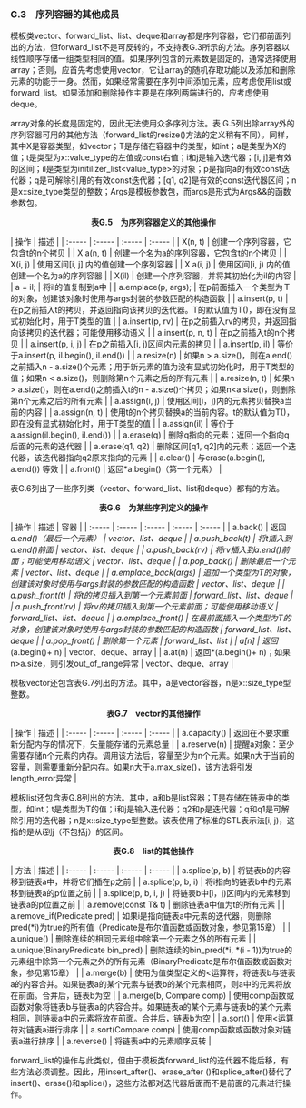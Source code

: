 ### G.3　序列容器的其他成员

模板类vector、forward_list、list、deque和array都是序列容器，它们都前面列出的方法，但forward_list不是可反转的，不支持表G.3所示的方法。序列容器以线性顺序存储一组类型相同的值。如果序列包含的元素数是固定的，通常选择使用array；否则，应首先考虑使用vector，它让array的随机存取功能以及添加和删除元素的功能于一身。然而，如果经常需要在序列中间添加元素，应考虑使用list或forward_list。如果添加和删除操作主要是在序列两端进行的，应考虑使用deque。

array对象的长度是固定的，因此无法使用众多序列方法。表 G.5列出除array外的序列容器可用的其他方法（forward_list的resize()方法的定义稍有不同）。同样，其中X是容器类型，如vector<int>；T是存储在容器中的类型，如int；a是类型为X的值；t是类型为x::value_type的左值或const右值；i和j是输入迭代器；[i, j]是有效的区间；il是类型为initilizer_list<value_type>的对象；p是指向a的有效const迭代器；q是可解除引用的有效const迭代器；[q1, q2]是有效的const迭代器区间；n是x::size_type类型的整数；Args是模板参数包，而args是形式为Args&&的函数参数包。

<center class="my_markdown"><b class="my_markdown">表G.5　为序列容器定义的其他操作</b></center>

| 操作 | 描述 |
| :-----  | :-----  | :-----  | :-----  |
| X(n, t) | 创建一个序列容器，它包含t的n个拷贝 |
| X a(n, t) | 创建一个名为a的序列容器，它包含t的n个拷贝 |
| X(i, j) | 使用区间[i, j] 内的值创建一个序列容器 |
| X a(i, j) | 使用区间[i, j) 内的值创建一个名为a的序列容器 |
| X(il) | 创建一个序列容器，并将其初始化为il的内容 |
| a = il; | 将il的值复制到a中 |
| a.emplace(p, args); | 在p前面插入一个类型为Ｔ的对象，创建该对象时使用与args封装的参数匹配的构造函数 |
| a.insert(p, t) | 在p之前插入t的拷贝，并返回指向该拷贝的迭代器。T的默认值为T()，即在没有显式初始化时，用于T类型的值 |
| a.insert(p, rv) | 在p之前插入rv的拷贝，并返回指向该拷贝的迭代器；可能使用移动语义 |
| a.insert(p, n, t) | 在p之前插入t的n个拷贝 |
| a.insert(p, i, j) | 在p之前插入[i, j)区间内元素的拷贝 |
| a.insert(p, il) | 等价于a.insert(p, il.begin(), il.end()) |
| a.resize(n) | 如果n > a.size()，则在a.end()之前插入n - a.size()个元素；用于新元素的值为没有显式初始化时，用于T类型的值；如果n < a.size()，则删除第n个元素之后的所有元素 |
| a.resize(n, t) | 如果n > a.size()，则在a.end()之前插入t的n - a.size()个拷贝；如果n<a.size()，则删除第n个元素之后的所有元素 |
| a.assign(i, j) | 使用区间[i，j)内的元素拷贝替换a当前的内容 |
| a.assign(n, t) | 使用t的n个拷贝替换a的当前内容。t的默认值为T()，即在没有显式初始化时，用于T类型的值 |
| a.assign(il) | 等价于a.assign(il.begin(), il.end()) |
| a.erase(q) | 删除q指向的元素；返回一个指向q后面的元素的迭代器 |
| a.erase(q1, q2) | 删除区间[q1, q2]内的元素；返回一个迭代器，该迭代器指向q2原来指向的元素 |
| a.clear() | 与erase(a.begin(), a.end()) 等效 |
| a.front() | 返回*a.begin()（第一个元素） |

表G.6列出了一些序列类（vector、forward_list、list和deque）都有的方法。

<center class="my_markdown"><b class="my_markdown">表G.6　为某些序列定义的操作</b></center>

| 操作 | 描述 | 容器 |
| :-----  | :-----  | :-----  | :-----  | :-----  |
| a.back() | 返回*a.end()（最后一个元素） | vector、list、deque |
| a.push_back(t) | 将t插入到a.end()前面 | vector、list、deque |
| a.push_back(rv) | 将rv插入到a.end()前面；可能使用移动语义 | vector、list、deque |
| a.pop_back() | 删除最后一个元素 | vector、list、deque |
| a.emplace_back(args) | 追加一个类型为T的对象，创建该对象时使用与args封装的参数匹配的构造函数 | vector、list、deque |
| a.push_front(t) | 将t的拷贝插入到第一个元素前面 | forward_list、list、deque |
| a.push_front(rv) | 将rv的拷贝插入到第一个元素前面；可能使用移动语义 | forward_list、list、deque |
| a.emplace_front() | 在最前面插入一个类型为T的对象，创建该对象时使用与args封装的参数匹配的构造函数 | forward_list、list、deque |
| a.pop_front() | 删除第一个元素 | forward_list、list |
| a[n] | 返回*(a.begin()+ n) | vector、deque、array |
| a.at(n) | 返回*(a.begin()+ n)；如果n>a.size，则引发out_of_range异常 | vector、deque、array |

模板vector还包含表G.7列出的方法。其中，a是vector容器，n是x::size_type型整数。

<center class="my_markdown"><b class="my_markdown">表G.7　vector的其他操作</b></center>

| 操作 | 描述 |
| :-----  | :-----  | :-----  | :-----  |
| a.capacity() | 返回在不要求重新分配内存的情况下，矢量能存储的元素总量 |
| a.reserve(n) | 提醒a对象：至少需要存储n个元素的内存。调用该方法后，容量至少为n个元素。如果n大于当前的容量，则需要重新分配内存。如果n大于a.max_size()，该方法将引发length_error异常 |

模板list还包含表G.8列出的方法。其中，a和b是list容器；T是存储在链表中的类型，如int；t是类型为T的值；i和j是输入迭代器；q2和p是迭代器；q和q1是可解除引用的迭代器；n是x::size_type型整数。该表使用了标准的STL表示法[i, j)，这指的是从i到j（不包括j）的区间。

<center class="my_markdown"><b class="my_markdown">表G.8　list的其他操作</b></center>

| 方法 | 描述 |
| :-----  | :-----  | :-----  | :-----  |
| a.splice(p, b) | 将链表b的内容移到链表a中，并将它们插在p之前 |
| a.splice(p, b, i) | 将i指向的链表b中的元素移到链表a的p位置之前 |
| a.splice(p, b, i, j) | 将链表b中[i，j)区间内的元素移到链表a的p位置之前 |
| a.remove(const T& t) | 删除链表a中值为t的所有元素 |
| a.remove_if(Predicate pred) | 如果i是指向链表a中元素的迭代器，则删除pred(*i)为true的所有值（Predicate是布尔值函数或函数对象，参见第15章） |
| a.unique() | 删除连续的相同元素组中除第一个元素之外的所有元素 |
| a.unique(BinaryPredicate bin_pred) | 删除连续的bin_pred(*i, *(i - 1))为true的元素组中除第一个元素之外的所有元素（BinaryPredicate是布尔值函数或函数对象，参见第15章） |
| a.merge(b) | 使用为值类型定义的<运算符，将链表b与链表a的内容合并。如果链表a的某个元素与链表b的某个元素相同，则a中的元素将放在前面。合并后，链表b为空 |
| a.merge(b, Compare comp) | 使用comp函数或函数对象将链表b与链表a的内容合并。如果链表a的某个元素与链表b的某个元素相同，则链表a中的元素将放在前面。合并后，链表b为空 |
| a.sort() | 使用<运算符对链表a进行排序 |
| a.sort(Compare comp) | 使用comp函数或函数对象对链表a进行排序 |
| a.reverse() | 将链表a中的元素顺序反转 |

forward_list的操作与此类似，但由于模板类forward_list的迭代器不能后移，有些方法必须调整。因此，用insert_after()、erase_after ()和splice_after()替代了insert()、erase()和splice()，这些方法都对迭代器后面而不是前面的元素进行操作。

